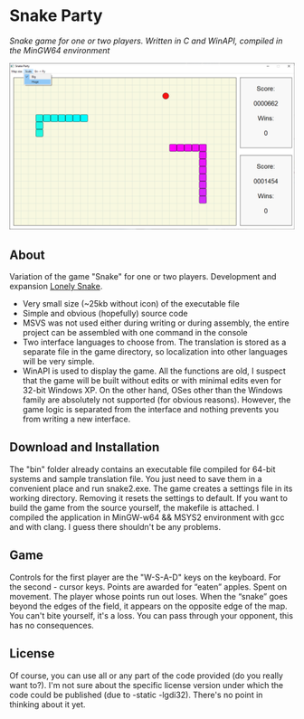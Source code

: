 # Snake Party

_Snake game for one or two players. Written in C and WinAPI, compiled in the MinGW64 environment_

![Snake Party](https://github.com/ist76/snakeparty/blob/main/Screenshot.PNG?raw=true)

## About
Variation of the game "Snake" for one or two players. Development and expansion [Lonely Snake](https://github.com/ist76/lonelysnake).
- Very small size (~25kb without icon) of the executable file
- Simple and obvious (hopefully) source code
- MSVS was not used either during writing or during assembly, the entire project can be assembled with one command in the console
- Two interface languages ​​to choose from. The translation is stored as a separate file in the game directory, so localization into other languages ​​will be very simple.
- WinAPI is used to display the game. All the functions are old, I suspect that the game will be built without edits or with minimal edits even for 32-bit Windows XP. On the other hand, OSes other than the Windows family are absolutely not supported (for obvious reasons). However, the game logic is separated from the interface and nothing prevents you from writing a new interface.

## Download and Installation
The "bin" folder already contains an executable file compiled for 64-bit systems and sample translation file. You just need to save them in a convenient place and run snake2.exe. The game creates a settings file in its working directory. Removing it resets the settings to default.
If you want to build the game from the source yourself, the makefile is attached. I compiled the application in MinGW-w64 && MSYS2 environment with gcc and with clang. I guess there shouldn't be any problems.

## Game
Controls for the first player are the "W-S-A-D" keys on the keyboard. For the second - cursor keys. Points are awarded for “eaten” apples. Spent on movement. The player whose points run out loses. When the “snake” goes beyond the edges of the field, it appears on the opposite edge of the map. You can't bite yourself, it's a loss. You can pass through your opponent, this has no consequences.

## License
Of course, you can use all or any part of the code provided (do you really want to?). I'm not sure about the specific license version under which the code could be published (due to -static -lgdi32). There's no point in thinking about it yet.
